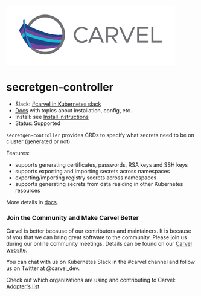 ![logo](docs/CarvelLogo.png)

# secretgen-controller

- Slack: [#carvel in Kubernetes slack](https://slack.kubernetes.io)
- [Docs](docs/README.md) with topics about installation, config, etc.
- Install: see [Install instructions](docs/install.md)
- Status: Supported

`secretgen-controller` provides CRDs to specify what secrets need to be on cluster (generated or not).

Features:

- supports generating certificates, passwords, RSA keys and SSH keys
- supports exporting and importing secrets across namespaces
- exporting/importing registry secrets across namespaces
- supports generating secrets from data residing in other Kubernetes resources

More details in [docs](docs/README.md).

### Join the Community and Make Carvel Better
Carvel is better because of our contributors and maintainers. It is because of you that we can bring great software to the community.
Please join us during our online community meetings. Details can be found on our [Carvel website](https://carvel.dev/community/).

You can chat with us on Kubernetes Slack in the #carvel channel and follow us on Twitter at @carvel_dev.

Check out which organizations are using and contributing to Carvel: [Adopter's list](https://github.com/vmware-tanzu/carvel/blob/master/ADOPTERS.md)
